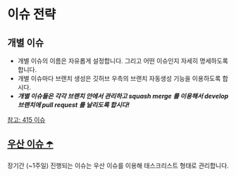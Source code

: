 # 이슈 전략

## 개별 이슈

- 개별 이슈의 이름은 자유롭게 설정합니다. 그리고 어떤 이슈인지 자세히 명세하도록 합니다.
- 개별 이슈마다 브랜치 생성은 깃허브 우측의 브랜치 자동생성 기능을 이용하도록 합시다.
- **_개별 이슈들은 각각 브랜치 안에서 관리하고 squash merge 를 이용해서 develop 브랜치에 pull request 를 날리도록 합시다!_**

[참고: 415 이슈](https://github.com/jiphyeonjeon-42/backend/issues/415)

## [우산 이슈 ☂️](./umbrella.md)

장기간 (~1주일) 진행되는 이슈는 우산 이슈를 이용해 태스크리스트 형태로 관리합니다.
